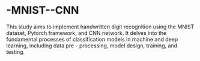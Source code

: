 # -MNIST--CNN
This study aims to implement handwritten digit recognition using the MNIST dataset, Pytorch framework, and CNN network. It delves into the fundamental processes of classification models in machine and deep learning, including data pre - processing, model design, training, and testing. 
